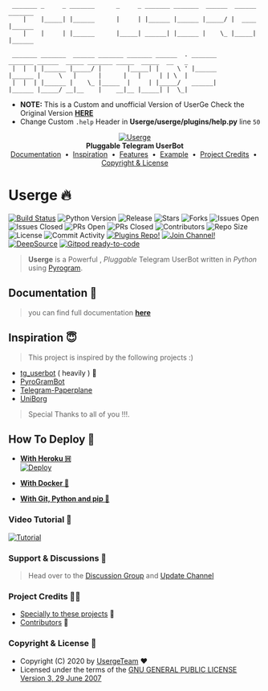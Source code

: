 ```
 _______ _     _ _______      _     _ _______ _______  ______  ______ _______                                     
    |    |_____| |______      |     | |______ |______ |_____/ |  ____ |______                                     
    |    |     | |______      |_____| ______| |______ |    \_ |_____| |______                                     
                                                                                                                  
 _______ _______  ______ _______ _______ ______  . _______      _______ ______  _____ _______ _____  _____  __   _
 |  |  | |______ |_____/ |       |_____| |     \ ' |______      |______ |     \   |      |      |   |     | | \  |
 |  |  | |______ |    \_ |_____  |     | |_____/   ______|      |______ |_____/ __|__    |    __|__ |_____| |  \_|

```
* **NOTE:** This is a Custom and unofficial Version of UserGe Check the Original Version [**HERE**](https://github.com/userge/userge)
* Change Custom `.help` Header in __Userge/userge/plugins/help.py__ line `50` 


<p align="center">
    <a href="https://github.com/UsergeTeam/Userge">
        <img src="resources/userge.png" alt="Userge">
    </a>
    <br>
    <b>Pluggable Telegram UserBot</b>
    <br>
    <a href="https://github.com/UsergeTeam/Userge#documentation-">Documentation</a>
    &nbsp•&nbsp
    <a href="https://github.com/UsergeTeam/Userge#inspiration-">Inspiration</a>
    &nbsp•&nbsp
    <a href="https://github.com/UsergeTeam/Userge#features-">Features</a>
    &nbsp•&nbsp
    <a href="https://github.com/UsergeTeam/Userge#example-plugin-">Example</a>
    &nbsp•&nbsp
    <a href="https://github.com/UsergeTeam/Userge#project-credits-">Project Credits</a>
    &nbsp•&nbsp
    <a href="https://github.com/UsergeTeam/Userge#copyright--license-">Copyright & License</a>
</p>

# Userge 🔥

[![Build Status](https://travis-ci.com/UsergeTeam/Userge.svg?branch=alpha)](https://travis-ci.com/UsergeTeam/Userge)
![Python Version](https://img.shields.io/badge/python-3.8-lightgrey)
![Release](https://img.shields.io/github/v/release/UsergeTeam/Userge)
![Stars](https://img.shields.io/github/stars/UsergeTeam/Userge)
![Forks](https://img.shields.io/github/forks/UsergeTeam/Userge)
![Issues Open](https://img.shields.io/github/issues/UsergeTeam/Userge)
![Issues Closed](https://img.shields.io/github/issues-closed/UsergeTeam/Userge)
![PRs Open](https://img.shields.io/github/issues-pr/UsergeTeam/Userge)
![PRs Closed](https://img.shields.io/github/issues-pr-closed/UsergeTeam/Userge)
![Contributors](https://img.shields.io/github/contributors/UsergeTeam/Userge)
![Repo Size](https://img.shields.io/github/repo-size/UsergeTeam/Userge)
![License](https://img.shields.io/github/license/UsergeTeam/Userge)
![Commit Activity](https://img.shields.io/github/commit-activity/m/UsergeTeam/Userge)
[![Plugins Repo!](https://img.shields.io/badge/Plugins%20Repo-!-orange)](https://github.com/UsergeTeam/Userge-Plugins)
[![Join Channel!](https://img.shields.io/badge/Join%20Channel-!-red)](https://t.me/theUserge)
[![DeepSource](https://static.deepsource.io/deepsource-badge-light-mini.svg)](https://deepsource.io/gh/UsergeTeam/Userge/?ref=repository-badge)
[![Gitpod ready-to-code](https://img.shields.io/badge/Gitpod-ready--to--code-blue?logo=gitpod)](https://gitpod.io/#https://github.com/UsergeTeam/Userge)

> **Userge** is a Powerful , _Pluggable_ Telegram UserBot written in _Python_ using [Pyrogram](https://github.com/pyrogram/pyrogram).
## Documentation 📘

> you can find full documentation [**here**](https://theuserge.github.io)

## Inspiration 😇

> This project is inspired by the following projects :)

* [tg_userbot](https://github.com/watzon/tg_userbot) ( heavily ) 🤗
* [PyroGramBot](https://github.com/SpEcHiDe/PyroGramBot)
* [Telegram-Paperplane](https://github.com/RaphielGang/Telegram-Paperplane)
* [UniBorg](https://github.com/SpEcHiDe/UniBorg)

> Special Thanks to all of you !!!.

## How To Deploy 👷

* [**With Heroku 🇭**](https://theuserge.github.io/deployment#deploying-with-heroku)  
  [![Deploy](https://www.herokucdn.com/deploy/button.svg)](https://heroku.com/deploy?template=https://github.com/Usergeteam/Userge/tree/beta)

* [**With Docker 🐳**](https://theuserge.github.io/deployment#deploying-with-docker-)

* [**With Git, Python and pip 🔧**](https://theuserge.github.io/deployment#deploying-with-legacy-method)

### Video Tutorial 🎥

  [![Tutorial](resources/tutorial.jpg)](https://youtu.be/M4T_BJvFqkc "Tutorial")

### Support & Discussions 👥

> Head over to the [Discussion Group](https://t.me/usergeot) and [Update Channel](https://t.me/theUserge)

### Project Credits 💆‍♂️

* [Specially to these projects](https://github.com/UsergeTeam/Userge#inspiration-) 🥰
* [Contributors](https://github.com/UsergeTeam/Userge/graphs/contributors) 👥

### Copyright & License 👮

* Copyright (C) 2020 by [UsergeTeam](https://github.com/UsergeTeam) ❤️️
* Licensed under the terms of the [GNU GENERAL PUBLIC LICENSE Version 3, 29 June 2007](https://github.com/UsergeTeam/Userge/blob/master/LICENSE)
